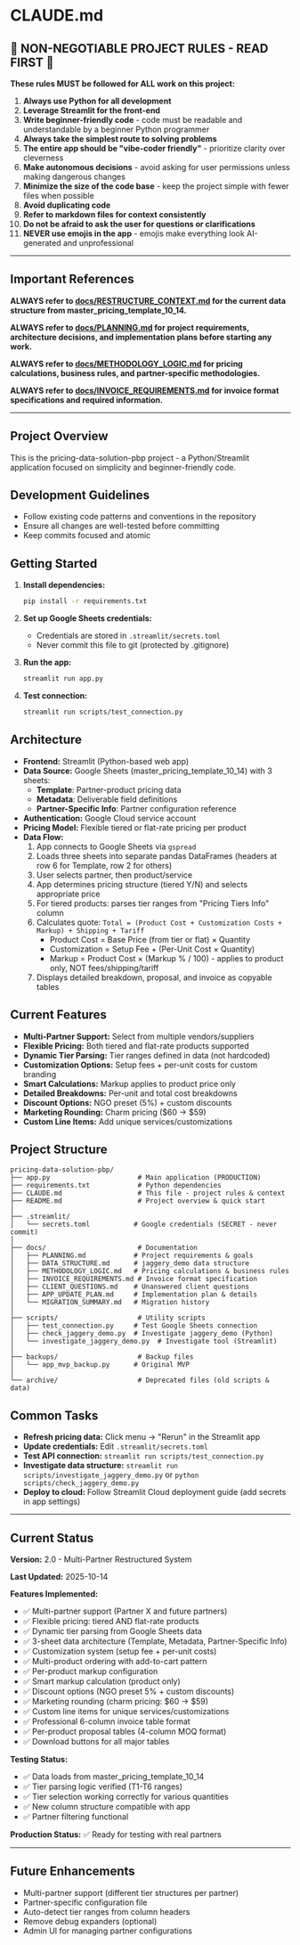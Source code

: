 # CLAUDE.md

## 🚨 NON-NEGOTIABLE PROJECT RULES - READ FIRST 🚨

**These rules MUST be followed for ALL work on this project:**

1. **Always use Python for all development**
2. **Leverage Streamlit for the front-end**
3. **Write beginner-friendly code** - code must be readable and understandable by a beginner Python programmer
4. **Always take the simplest route to solving problems**
5. **The entire app should be "vibe-coder friendly"** - prioritize clarity over cleverness
6. **Make autonomous decisions** - avoid asking for user permissions unless making dangerous changes
7. **Minimize the size of the code base** - keep the project simple with fewer files when possible
8. **Avoid duplicating code**
9. **Refer to markdown files for context consistently**
10. **Do not be afraid to ask the user for questions or clarifications**
11. **NEVER use emojis in the app** - emojis make everything look AI-generated and unprofessional

---

## Important References

**ALWAYS refer to [docs/RESTRUCTURE_CONTEXT.md](docs/RESTRUCTURE_CONTEXT.md) for the current data structure from master_pricing_template_10_14.**

**ALWAYS refer to [docs/PLANNING.md](docs/PLANNING.md) for project requirements, architecture decisions, and implementation plans before starting any work.**

**ALWAYS refer to [docs/METHODOLOGY_LOGIC.md](docs/METHODOLOGY_LOGIC.md) for pricing calculations, business rules, and partner-specific methodologies.**

**ALWAYS refer to [docs/INVOICE_REQUIREMENTS.md](docs/INVOICE_REQUIREMENTS.md) for invoice format specifications and required information.**

---

## Project Overview

This is the pricing-data-solution-pbp project - a Python/Streamlit application focused on simplicity and beginner-friendly code.

## Development Guidelines

- Follow existing code patterns and conventions in the repository
- Ensure all changes are well-tested before committing
- Keep commits focused and atomic

## Getting Started

1. **Install dependencies:**
   ```bash
   pip install -r requirements.txt
   ```

2. **Set up Google Sheets credentials:**
   - Credentials are stored in `.streamlit/secrets.toml`
   - Never commit this file to git (protected by .gitignore)

3. **Run the app:**
   ```bash
   streamlit run app.py
   ```

4. **Test connection:**
   ```bash
   streamlit run scripts/test_connection.py
   ```

## Architecture

- **Frontend:** Streamlit (Python-based web app)
- **Data Source:** Google Sheets (master_pricing_template_10_14) with 3 sheets:
  - **Template**: Partner-product pricing data
  - **Metadata**: Deliverable field definitions
  - **Partner-Specific Info**: Partner configuration reference
- **Authentication:** Google Cloud service account
- **Pricing Model:** Flexible tiered or flat-rate pricing per product
- **Data Flow:**
  1. App connects to Google Sheets via `gspread`
  2. Loads three sheets into separate pandas DataFrames (headers at row 6 for Template, row 2 for others)
  3. User selects partner, then product/service
  4. App determines pricing structure (tiered Y/N) and selects appropriate price
  5. For tiered products: parses tier ranges from "Pricing Tiers Info" column
  6. Calculates quote: `Total = (Product Cost + Customization Costs + Markup) + Shipping + Tariff`
     - Product Cost = Base Price (from tier or flat) × Quantity
     - Customization = Setup Fee + (Per-Unit Cost × Quantity)
     - Markup = Product Cost × (Markup % / 100) - applies to product only, NOT fees/shipping/tariff
  7. Displays detailed breakdown, proposal, and invoice as copyable tables

## Current Features

- **Multi-Partner Support:** Select from multiple vendors/suppliers
- **Flexible Pricing:** Both tiered and flat-rate products supported
- **Dynamic Tier Parsing:** Tier ranges defined in data (not hardcoded)
- **Customization Options:** Setup fees + per-unit costs for custom branding
- **Smart Calculations:** Markup applies to product price only
- **Detailed Breakdowns:** Per-unit and total cost breakdowns
- **Discount Options:** NGO preset (5%) + custom discounts
- **Marketing Rounding:** Charm pricing ($60 → $59)
- **Custom Line Items:** Add unique services/customizations

## Project Structure

```
pricing-data-solution-pbp/
├── app.py                      # Main application (PRODUCTION)
├── requirements.txt            # Python dependencies
├── CLAUDE.md                   # This file - project rules & context
├── README.md                   # Project overview & quick start
│
├── .streamlit/
│   └── secrets.toml           # Google credentials (SECRET - never commit)
│
├── docs/                       # Documentation
│   ├── PLANNING.md            # Project requirements & goals
│   ├── DATA_STRUCTURE.md      # jaggery_demo data structure
│   ├── METHODOLOGY_LOGIC.md   # Pricing calculations & business rules
│   ├── INVOICE_REQUIREMENTS.md # Invoice format specification
│   ├── CLIENT_QUESTIONS.md    # Unanswered client questions
│   ├── APP_UPDATE_PLAN.md     # Implementation plan & details
│   └── MIGRATION_SUMMARY.md   # Migration history
│
├── scripts/                    # Utility scripts
│   ├── test_connection.py     # Test Google Sheets connection
│   ├── check_jaggery_demo.py  # Investigate jaggery_demo (Python)
│   └── investigate_jaggery_demo.py  # Investigate tool (Streamlit)
│
├── backups/                    # Backup files
│   └── app_mvp_backup.py      # Original MVP
│
└── archive/                    # Deprecated files (old scripts & data)
```

## Common Tasks

- **Refresh pricing data:** Click menu → "Rerun" in the Streamlit app
- **Update credentials:** Edit `.streamlit/secrets.toml`
- **Test API connection:** `streamlit run scripts/test_connection.py`
- **Investigate data structure:** `streamlit run scripts/investigate_jaggery_demo.py` or `python scripts/check_jaggery_demo.py`
- **Deploy to cloud:** Follow Streamlit Cloud deployment guide (add secrets in app settings)

---

## Current Status

**Version:** 2.0 - Multi-Partner Restructured System

**Last Updated:** 2025-10-14

**Features Implemented:**
- ✅ Multi-partner support (Partner X and future partners)
- ✅ Flexible pricing: tiered AND flat-rate products
- ✅ Dynamic tier parsing from Google Sheets data
- ✅ 3-sheet data architecture (Template, Metadata, Partner-Specific Info)
- ✅ Customization system (setup fee + per-unit costs)
- ✅ Multi-product ordering with add-to-cart pattern
- ✅ Per-product markup configuration
- ✅ Smart markup calculation (product only)
- ✅ Discount options (NGO preset 5% + custom discounts)
- ✅ Marketing rounding (charm pricing: $60 → $59)
- ✅ Custom line items for unique services/customizations
- ✅ Professional 6-column invoice table format
- ✅ Per-product proposal tables (4-column MOQ format)
- ✅ Download buttons for all major tables

**Testing Status:**
- ✅ Data loads from master_pricing_template_10_14
- ✅ Tier parsing logic verified (T1-T6 ranges)
- ✅ Tier selection working correctly for various quantities
- ✅ New column structure compatible with app
- ✅ Partner filtering functional

**Production Status:** ✅ Ready for testing with real partners

---

## Future Enhancements

- Multi-partner support (different tier structures per partner)
- Partner-specific configuration file
- Auto-detect tier ranges from column headers
- Remove debug expanders (optional)
- Admin UI for managing partner configurations
